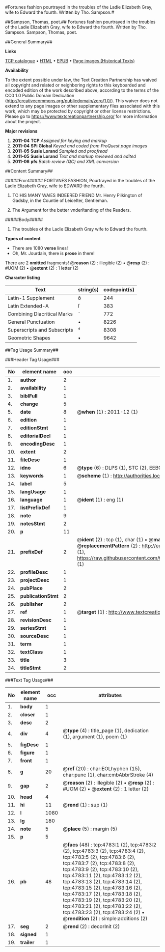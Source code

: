 #Fortunes fashion pourtrayed in the troubles of the Ladie Elizabeth Gray, wife to Edward the fourth. Written by Tho. Sampson.#

##Sampson, Thomas, poet.##
Fortunes fashion pourtrayed in the troubles of the Ladie Elizabeth Gray, wife to Edward the fourth. Written by Tho. Sampson.
Sampson, Thomas, poet.

##General Summary##

**Links**

[TCP catalogue](http://www.ota.ox.ac.uk/tcp/)  • 
[HTML](http://tei.it.ox.ac.uk/tcp/Texts-HTML/free/A11/A11433.html)  • 
[EPUB](http://tei.it.ox.ac.uk/tcp/Texts-EPUB/free/A11/A11433.epub) • 
[Page images (Historical Texts)](https://historicaltexts.jisc.ac.uk/eebo-99840296e)

**Availability**

To the extent possible under law, the Text Creation Partnership has waived all copyright and related or neighboring rights to this keyboarded and encoded edition of the work described above, according to the terms of the CC0 1.0 Public Domain Dedication (http://creativecommons.org/publicdomain/zero/1.0/). This waiver does not extend to any page images or other supplementary files associated with this work, which may be protected by copyright or other license restrictions. Please go to https://www.textcreationpartnership.org/ for more information about the project.

**Major revisions**

1. __2011-04__ __TCP__ *Assigned for keying and markup*
1. __2011-04__ __SPi Global__ *Keyed and coded from ProQuest page images*
1. __2011-05__ __Susie Lorand__ *Sampled and proofread*
1. __2011-05__ __Susie Lorand__ *Text and markup reviewed and edited*
1. __2011-06__ __pfs__ *Batch review (QC) and XML conversion*

##Content Summary##

#####Front#####
FORTVNES FASHION, Pourtrayed in the troubles of the Ladie Elizabeth Gray, wife to EDWARD the fourth.
1. TO HIS MANY WAIES INDEERED FRIEND Mr. Henry Pilkington of Gadsby, in the Countie of Leiceſter, Gentleman.

1. The Argument for the better vnderſtanding of the Readers.

#####Body#####

1. The troubles of the Ladie Elizabeth Gray wife to Edward the fourth.

**Types of content**

  * There are 1080 **verse** lines!
  * Oh, Mr. Jourdain, there is **prose** in there!

There are 2 **omitted** fragments! 
 @__reason__ (2) : illegible (2)  •  @__resp__ (2) : #UOM (2)  •  @__extent__ (2) : 1 letter (2)

**Character listing**


|Text|string(s)|codepoint(s)|
|---|---|---|
|Latin-1 Supplement|ô|244|
|Latin Extended-A|ſ|383|
|Combining             Diacritical Marks|̄|772|
|General Punctuation|•|8226|
|Superscripts             and Subscripts|⁴|8308|
|Geometric Shapes|▪|9642|

##Tag Usage Summary##

###Header Tag Usage###

|No|element name|occ|attributes|
|---|---|---|---|
|1.|__author__|2||
|2.|__availability__|1||
|3.|__biblFull__|1||
|4.|__change__|5||
|5.|__date__|8| @__when__ (1) : 2011-12 (1)|
|6.|__edition__|1||
|7.|__editionStmt__|1||
|8.|__editorialDecl__|1||
|9.|__encodingDesc__|1||
|10.|__extent__|2||
|11.|__fileDesc__|1||
|12.|__idno__|6| @__type__ (6) : DLPS (1), STC (2), EEBO-CITATION (1), PROQUEST (1), VID (1)|
|13.|__keywords__|1| @__scheme__ (1) : http://authorities.loc.gov/ (1)|
|14.|__label__|5||
|15.|__langUsage__|1||
|16.|__language__|1| @__ident__ (1) : eng (1)|
|17.|__listPrefixDef__|1||
|18.|__note__|9||
|19.|__notesStmt__|2||
|20.|__p__|11||
|21.|__prefixDef__|2| @__ident__ (2) : tcp (1), char (1)  •  @__matchPattern__ (2) : ([0-9\-]+):([0-9IVX]+) (1), (.+) (1)  •  @__replacementPattern__ (2) : http://eebo.chadwyck.com/downloadtiff?vid=$1&page=$2 (1), https://raw.githubusercontent.com/textcreationpartnership/Texts/master/tcpchars.xml#$1 (1)|
|22.|__profileDesc__|1||
|23.|__projectDesc__|1||
|24.|__pubPlace__|2||
|25.|__publicationStmt__|2||
|26.|__publisher__|2||
|27.|__ref__|1| @__target__ (1) : http://www.textcreationpartnership.org/docs/. (1)|
|28.|__revisionDesc__|1||
|29.|__seriesStmt__|1||
|30.|__sourceDesc__|1||
|31.|__term__|1||
|32.|__textClass__|1||
|33.|__title__|3||
|34.|__titleStmt__|2||


###Text Tag Usage###

|No|element name|occ|attributes|
|---|---|---|---|
|1.|__body__|1||
|2.|__closer__|1||
|3.|__desc__|2||
|4.|__div__|4| @__type__ (4) : title_page (1), dedication (1), argument (1), poem (1)|
|5.|__figDesc__|1||
|6.|__figure__|1||
|7.|__front__|1||
|8.|__g__|20| @__ref__ (20) : char:EOLhyphen (15), char:punc (1), char:cmbAbbrStroke (4)|
|9.|__gap__|2| @__reason__ (2) : illegible (2)  •  @__resp__ (2) : #UOM (2)  •  @__extent__ (2) : 1 letter (2)|
|10.|__head__|4||
|11.|__hi__|11| @__rend__ (1) : sup (1)|
|12.|__l__|1080||
|13.|__lg__|180||
|14.|__note__|5| @__place__ (5) : margin (5)|
|15.|__p__|5||
|16.|__pb__|48| @__facs__ (48) : tcp:4783:1 (2), tcp:4783:2 (2), tcp:4783:3 (2), tcp:4783:4 (2), tcp:4783:5 (2), tcp:4783:6 (2), tcp:4783:7 (2), tcp:4783:8 (2), tcp:4783:9 (2), tcp:4783:10 (2), tcp:4783:11 (2), tcp:4783:12 (2), tcp:4783:13 (2), tcp:4783:14 (2), tcp:4783:15 (2), tcp:4783:16 (2), tcp:4783:17 (2), tcp:4783:18 (2), tcp:4783:19 (2), tcp:4783:20 (2), tcp:4783:21 (2), tcp:4783:22 (2), tcp:4783:23 (2), tcp:4783:24 (2)  •  @__rendition__ (2) : simple:additions (2)|
|17.|__seg__|2| @__rend__ (2) : decorInit (2)|
|18.|__signed__|1||
|19.|__trailer__|1||
